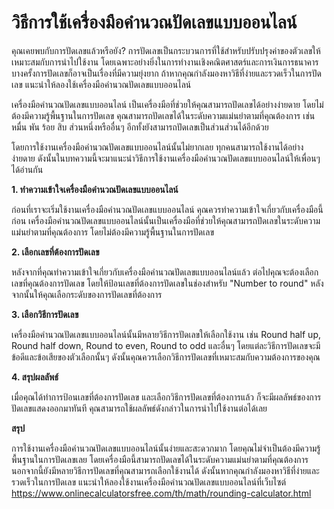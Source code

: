 วิธีการใช้เครื่องมือคำนวณปัดเลขแบบออนไลน์
=========================================

คุณเคยพบกับการปัดเลขแล้วหรือยัง? การปัดเลขเป็นกระบวนการที่ใช้สำหรับปรับปรุงค่าของตัวเลขให้เหมาะสมกับการนำไปใช้งาน โดยเฉพาะอย่างยิ่งในการทำงานเชิงคณิตศาสตร์และการเงินการธนาคาร บางครั้งการปัดเลขก็อาจเป็นเรื่องที่มีความยุ่งยาก ถ้าหากคุณกำลังมองหาวิธีที่ง่ายและรวดเร็วในการปัดเลข แนะนำให้ลองใช้เครื่องมือคำนวณปัดเลขแบบออนไลน์

เครื่องมือคำนวณปัดเลขแบบออนไลน์ เป็นเครื่องมือที่ช่วยให้คุณสามารถปัดเลขได้อย่างง่ายดาย โดยไม่ต้องมีความรู้พื้นฐานในการปัดเลข คุณสามารถปัดเลขได้ในระดับความแม่นยำตามที่คุณต้องการ เช่นหมื่น พัน ร้อย สิบ ส่วนหนึ่งหรืออื่นๆ อีกทั้งยังสามารถปัดเลขเป็นส่วนส่วนได้อีกด้วย

โดยการใช้งานเครื่องมือคำนวณปัดเลขแบบออนไลน์นั้นไม่ยากเลย ทุกคนสามารถใช้งานได้อย่างง่ายดาย ดังนั้นในบทความนี้จะมาแนะนำวิธีการใช้งานเครื่องมือคำนวณปัดเลขแบบออนไลน์ให้เพื่อนๆได้อ่านกัน

**1. ทำความเข้าใจเครื่องมือคำนวณปัดเลขแบบออนไลน์**

ก่อนที่เราจะเริ่มใช้งานเครื่องมือคำนวณปัดเลขแบบออนไลน์ คุณควรทำความเข้าใจเกี่ยวกับเครื่องมือนี้ก่อน เครื่องมือคำนวณปัดเลขแบบออนไลน์นั้นเป็นเครื่องมือที่ช่วยให้คุณสามารถปัดเลขในระดับความแม่นยำตามที่คุณต้องการ โดยไม่ต้องมีความรู้พื้นฐานในการปัดเลข

**2. เลือกเลขที่ต้องการปัดเลข**

หลังจากที่คุณทำความเข้าใจเกี่ยวกับเครื่องมือคำนวณปัดเลขแบบออนไลน์แล้ว ต่อไปคุณจะต้องเลือกเลขที่คุณต้องการปัดเลข โดยให้ป้อนเลขที่ต้องการปัดเลขในช่องสำหรับ "Number to round" หลังจากนั้นให้คุณเลือกระดับของการปัดเลขที่ต้องการ

**3. เลือกวิธีการปัดเลข**

เครื่องมือคำนวณปัดเลขแบบออนไลน์นั้นมีหลายวิธีการปัดเลขให้เลือกใช้งาน เช่น Round half up, Round half down, Round to even, Round to odd และอื่นๆ โดยแต่ละวิธีการปัดเลขจะมีข้อดีและข้อเสียของตัวเลือกนั้นๆ ดังนั้นคุณควรเลือกวิธีการปัดเลขที่เหมาะสมกับความต้องการของคุณ

**4. สรุปผลลัพธ์**

เมื่อคุณได้ทำการป้อนเลขที่ต้องการปัดเลข และเลือกวิธีการปัดเลขที่ต้องการแล้ว ก็จะมีผลลัพธ์ของการปัดเลขแสดงออกมาทันที คุณสามารถใช้ผลลัพธ์ดังกล่าวในการนำไปใช้งานต่อได้เลย

**สรุป**

การใช้งานเครื่องมือคำนวณปัดเลขแบบออนไลน์นั้นง่ายและสะดวกมาก โดยคุณไม่จำเป็นต้องมีความรู้พื้นฐานในการปัดเลขเลย โดยเครื่องมือนี้สามารถปัดเลขได้ในระดับความแม่นยำตามที่คุณต้องการ นอกจากนี้ยังมีหลายวิธีการปัดเลขที่คุณสามารถเลือกใช้งานได้ ดังนั้นหากคุณกำลังมองหาวิธีที่ง่ายและรวดเร็วในการปัดเลข แนะนำให้ลองใช้งานเครื่องมือคำนวณปัดเลขแบบออนไลน์ที่เว็บไซต์ <https://www.onlinecalculatorsfree.com/th/math/rounding-calculator.html>